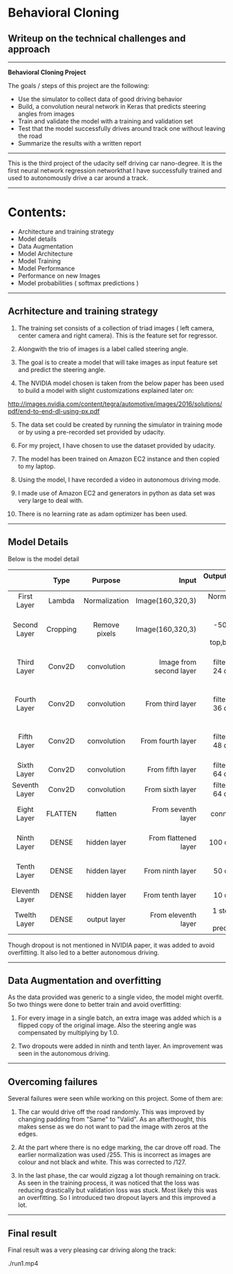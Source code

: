 # **Behavioral Cloning** 

## Writeup on the technical challenges and approach

---

**Behavioral Cloning Project**

The goals / steps of this project are the following:
* Use the simulator to collect data of good driving behavior
* Build, a convolution neural network in Keras that predicts steering angles from images
* Train and validate the model with a training and validation set
* Test that the model successfully drives around track one without leaving the road
* Summarize the results with a written report

---

This is the third project of the udacity self driving car nano-degree. It is the first neural network regression networkthat I have successfully trained
and used to autonomously drive a car around a track.

---
# Contents:

- Architecture and training strategy
- Model details
- Data Augmentation
- Model Architecture
- Model Training
- Model Performance
- Performance on new Images
- Model probabilities ( softmax predictions )


---
## Acrhitecture and training strategy

1. The training set consists of a collection of triad images ( left camera, center camera and right camera). This is the feature set for regressor.

2. Alongwith the trio of images is a label called steering angle.

3. The goal is to create a model that will take images as input feature set and predict the steering angle.

4. The NVIDIA model chosen is taken from the below paper has been used to build a model with slight customizations explained later on:

http://images.nvidia.com/content/tegra/automotive/images/2016/solutions/pdf/end-to-end-dl-using-px.pdf

5. The data set could be created by running the simulator in training mode or by using a pre-recorded set provided by udacity. 

6. For my project, I have chosen to use the dataset provided by udacity.

7. The model has been trained on Amazon EC2 instance and then copied to my laptop.

8. Using the model, I have recorded a video in autonomous driving mode.

9. I made use of Amazon EC2 and generators in python as data set was very large to deal with.

10. There is no learning rate as adam optimizer has been used.

---
## Model Details

Below is the model detail

|                   | Type             | Purpose           | Input                       | Output/filter size                 | Remarks                                     |
|:-----------------:|:----------------:|:-----------------:|----------------------------:|-----------------------------------:|--------------------------------------------:|
| First Layer       |  Lambda          |   Normalization   |     Image(160,320,3)        |     Normalized Image               |    (x/127.5)-1.0                            |
| Second Layer      |  Cropping        |   Remove pixels   |     Image(160,320,3)        |     Image -50,20px from top,bottom |    NA                                       |
| Third Layer       |  Conv2D          |   convolution     |     Image from second layer |     filter(5x5, 24 depth)          |    2x2 stride,valid padding, ELU activation |
| Fourth Layer      |  Conv2D          |   convolution     |     From third  layer       |     filter(5x5, 36 depth)          |    2x2 stride,valid padding, ELU activation |
| Fifth Layer       |  Conv2D          |   convolution     |     From fourth layer       |     filter(5x5, 48 depth)          |    2x2 stride,valid padding, ELU activation |
| Sixth Layer       |  Conv2D          |   convolution     |     From fifth layer        |     filter(3x3, 64 depth)          |    valid padding, ELU activation            |
| Seventh Layer     |  Conv2D          |   convolution     |     From sixth layer        |     filter(3x3, 64 depth)          |    valid padding, ELU activation            |
| Eight Layer       |  FLATTEN         |   flatten         |     From seventh layer      |     fully connected layer          |                                             |
| Ninth Layer       |  DENSE           |   hidden layer    |     From flattened layer    |     100 output                     |    0.25 keep probability, ELU activation    |
| Tenth Layer       |  DENSE           |   hidden layer    |     From ninth layer        |     50 output                      |    0.40 keep probability, ELU activation    |
| Eleventh Layer    |  DENSE           |   hidden layer    |     From tenth layer        |     10  output                     |    ELU activation                           |
| Twelth Layer      |  DENSE           |   output layer    |     From eleventh layer     |     1 steering angle prediction    |    NA                                       |

Though dropout is not mentioned in NVIDIA paper, it was added to avoid overfitting. It also led to a better autonomous driving.

---
## Data Augmentation and overfitting

As the data provided was generic to a single video, the model might overfit. So two things were done to better train and avoid overfitting:

1. For every image in a single batch, an extra image was added which is a flipped copy of the original image. Also the steering angle was compensated by multiplying by 1.0.

2. Two dropouts were added in ninth and tenth layer. An improvement was seen in the autonomous driving.

---
## Overcoming failures

Several failures were seen while working on this project. Some of them are:

1. The car would drive off the road randomly. This was improved by changing padding from "Same" to "Valid". As an afterthought, this makes sense as we do not want to pad
the image with zeros at the edges.

2. At the part where there is no edge marking, the car drove off road. The earlier normalization was used /255. This is incorrect as images are colour and not black and white.
This was corrected to /127.

3. In the last phase, the car would zigzag a lot though remaining on track. As seen in the training process, it was noticed that the loss was reducing drastically but 
validation loss was stuck. Most likely this was an overfitting. So I introduced two dropout layers and this improved a lot. 

---
## Final result

Final result was a very pleasing car driving along the track:

./run1.mp4
